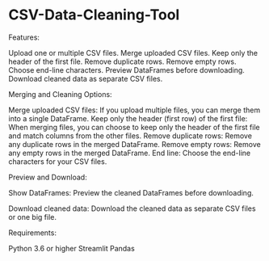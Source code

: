 # CSV-Data-Cleaning-Tool

Features:

Upload one or multiple CSV files.
Merge uploaded CSV files.
Keep only the header of the first file.
Remove duplicate rows.
Remove empty rows.
Choose end-line characters.
Preview DataFrames before downloading.
Download cleaned data as separate CSV files.

Merging and Cleaning Options:

Merge uploaded CSV files: If you upload multiple files, you can merge them into a single DataFrame.
Keep only the header (first row) of the first file: When merging files, you can choose to keep only the header of the first file and match columns from the other files.
Remove duplicate rows: Remove any duplicate rows in the merged DataFrame.
Remove empty rows: Remove any empty rows in the merged DataFrame.
End line: Choose the end-line characters for your CSV files.

Preview and Download:

Show DataFrames: Preview the cleaned DataFrames before downloading.

Download cleaned data: Download the cleaned data as separate CSV files or one big file.

Requirements:

Python 3.6 or higher
Streamlit
Pandas
